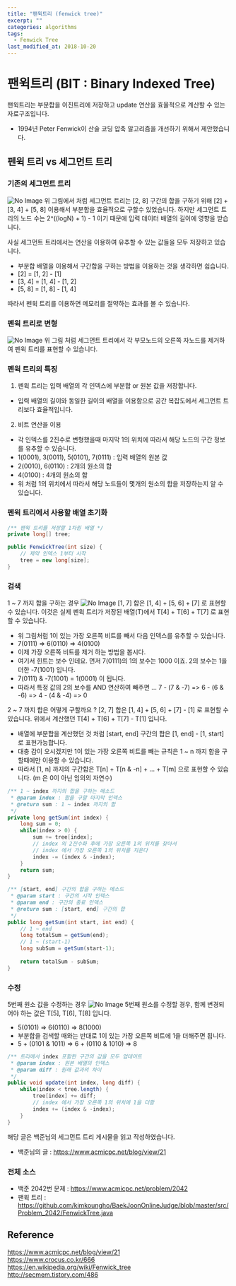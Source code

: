 ```yaml
---
title: "팬윅트리 (fenwick tree)"
excerpt: ""
categories: algorithms
tags:
  - Fenwick Tree
last_modified_at: 2018-10-20
---
```



# 팬윅트리 (BIT : Binary Indexed Tree)

팬윅트리는 부분합을 이진트리에 저장하고 update 연산을 효율적으로 계산할 수 있는 자료구조입니다.
- 1994년 Peter Fenwick이 산술 코딩 압축 알고리즘을 개선하기 위해서 제안했습니다.


## 펜윅 트리 vs 세그먼트 트리

### 기존의 세그먼트 트리 
![No Image](/assets/images/posts/20181020/segment_tree.jpeg)
위 그림에서 처럼 세그먼트 트리는 [2, 8] 구간의 합을 구하기 위해 [2] + [3, 4] + [5, 8] 이용해서 부분합을 효율적으로 구할수 있었습니다.
하지만 세그먼트 트리의 노드 수는 2^((logN) + 1) - 1 이기 때문에 입력 데이터 배열의 길이에 영향을 받습니다.

사실 세그먼트 트리에서는 연산을 이용하여 유추할 수 있는 값들을 모두 저장하고 있습니다.
- 부분합 배열을 이용해서 구간합을 구하는 방법을 이용하는 것을 생각하면 쉽습니다. 
- [2] = [1, 2] - [1]
- [3, 4] = [1, 4] - [1, 2]
- [5, 8] = [1, 8] - [1, 4]

따라서 펜윅 트리를 이용하면 메모리를 절약하는 효과를 볼 수 있습니다.


### 펜윅 트리로 변형
![No Image](/assets/images/posts/20181020/fenwick_tree_01.jpeg)
위 그림 처럼 세그먼트 트리에서 각 부모노드의 오른쪽 자노드를 제거하여 펜윅 트리를 표현할 수 있습니다.

### 펜윅 트리의 특징 
1. 펜윅 트리는 입력 배열의 각 인덱스에 부분합 or 원본 값을 저장합니다.
- 입력 배열의 길이와 동일한 길이의 배열을 이용함으로 공간 복잡도에서 세그먼트 트리보다 효율적입니다.
2. 비트 연산을 이용
- 각 인덱스를 2진수로 변형했을때 마지막 1의 위치에 따라서 해당 노드의 구간 정보를 유추할 수 있습니다.
- 1(0001), 3(0011), 5(0101), 7(0111) : 입력 배열의 원본 값
- 2(0010), 6(0110) : 2개의 원소의 합 
- 4(0100) : 4개의 원소의 합
- 위 처럼 1의 위치에서 따라서 해당 노드들이 몇개의 원소의 합을 저장하는지 알 수 있습니다.

### 펜윅 트리에서 사용할 배열 초기화
```java
/** 팬윅 트리를 저장할 1차원 배열 */
private long[] tree;

public FenwickTree(int size) {
    // 제약 인덱스 1부터 시작 
    tree = new long[size];
}
```

### 검색
1 ~ 7 까지 합을 구하는 경우
![No Image](/assets/images/posts/20181020/fenwick_tree_02.jpeg)
[1, 7] 합은 [1, 4] + [5, 6] + [7] 로 표현할 수 있습니다.
이것은 실제 펜윅 트리가 저장된 배열(T)에서 T[4] + T[6] + T[7] 로 표현할 수 있습니다.
- 위 그림처럼 1이 있는 가장 오른쪽 비트를 빼서 다음 인덱스를 유추할 수 있습니다.
- 7(0111) => 6(0110) => 4(0100) 
- 이제 가장 오른쪽 비트를 제거 하는 방법을 봅시다.
- 여기서 힌트는 보수 인데요. 먼저 7(0111)의 1의 보수는 1000 이죠. 2의 보수는 1을 더한 -7(1001) 입니다.
- 7(0111) & -7(1001) = 1(0001) 이 됩니다.
- 따라서 특정 값의 2의 보수를 AND 연산하여 빼주면 ... 7 - (7 & -7) => 6 - (6 & -6) => 4 - (4 & -4) => 0

2 ~ 7 까지 합은 어떻게 구할까요 ?
[2, 7] 합은 [1, 4] + [5, 6] + [7] - [1] 로 표현할 수 있습니다.
위에서 계산했던 T[4] + T[6] + T[7] - T[1] 입니다.
- 배열에 부분합을 계산했던 것 처럼 [start, end] 구간의 합은 [1, end] - [1, start] 로 표현가능합니다.
- 대충 감이 오시겠지만 1이 있는 가장 오른쪽 비트를 빼는 규칙은 1 ~ n 까지 합을 구할때에만 이용할 수 있습니다.
- 따라서 [1, n] 까지의 구간합은 T[n] + T[n & -n] + ... + T[m] 으로 표현할 수 있습니다. (m 은 0이 아닌 임의의 자연수)

```java
/** 1 ~ index 까지의 합을 구하는 메소드
 * @param index : 합을 구할 마지막 인덱스 
 * @return sum : 1 ~ index 까지의 합  
 */
private long getSum(int index) {
    long sum = 0;
    while(index > 0) {
        sum += tree[index];
        // index 의 2진수화 후에 가장 오른쪽 1의 위치를 찾아서
        // index 에서 가장 오른쪽 1의 위치를 지운다 
        index -= (index & -index);
    }
    return sum;
}

/** [start, end] 구간의 합을 구하는 메소드 
 * @param start : 구간의 시작 인덱스 
 * @param end : 구간의 종료 인덱스
 * @return sum : [start, end] 구간의 합  
 */
public long getSum(int start, int end) {
    // 1 ~ end
    long totalSum = getSum(end);
    // 1 ~ (start-1)
    long subSum = getSum(start-1);
    
    return totalSum - subSum;
}
```


### 수정
5번째 원소 값을 수정하는 경우
![No Image](/assets/images/posts/20181020/fenwick_tree_03.jpeg)
5번째 원소를 수정할 경우, 함께 변경되어야 하는 값은 T[5], T[6], T[8] 입니다.
- 5(0101) => 6(0110) => 8(1000) 
- 부분합을 검색할 때와는 반대로 1이 있는 가장 오른쪽 비트에 1을 더해주면 됩니다.
- 5 + (0101 & 1011) => 6 + (0110 & 1010) => 8 

```java
/** 트리에서 index 포함한 구간의 값을 모두 업데이트   
 * @param index : 원본 배열의 인덱스
 * @param diff : 원래 값과의 차이 
 */
public void update(int index, long diff) {
    while(index < tree.length) {
        tree[index] += diff;
        // index 에서 가장 오른쪽 1의 위치에 1을 더함  
        index += (index & -index);
    }
}
```

해당 글은 백준님의 세그먼트 트리 게시물을 읽고 작성하였습니다.
- 백준님의 글 : <https://www.acmicpc.net/blog/view/21>

### 전체 소스
- 백준 2042번 문제 : <https://www.acmicpc.net/problem/2042>
- 팬윅 트리 : <https://github.com/kimkoungho/BaekJoonOnlineJudge/blob/master/src/Problem_2042/FenwickTree.java>


## Reference
<https://www.acmicpc.net/blog/view/21> <br>
<https://www.crocus.co.kr/666><br>
<https://en.wikipedia.org/wiki/Fenwick_tree><br>
<http://secmem.tistory.com/486>

